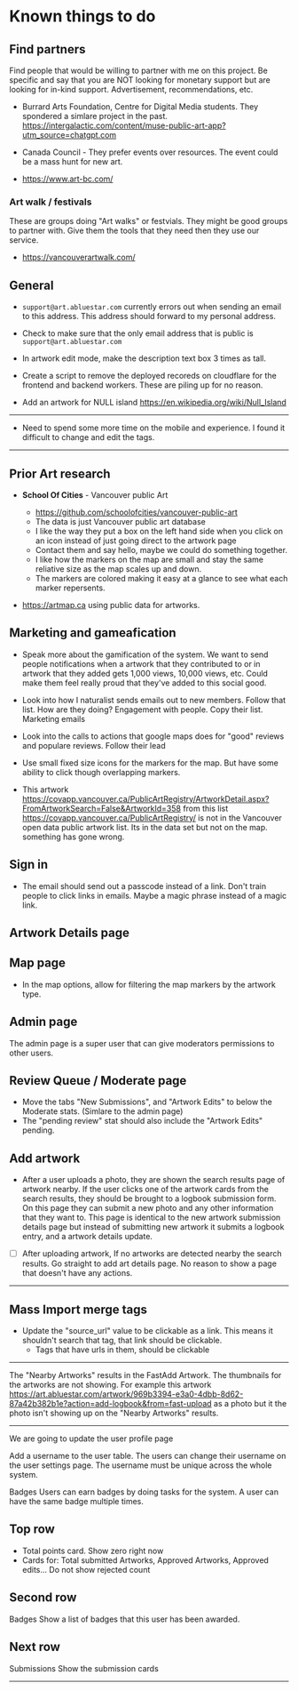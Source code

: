 # Known things to do

## Find partners

Find people that would be willing to partner with me on this project. Be specific and say that you are NOT looking for monetary support but are looking for in-kind support. Advertisement, recommendations, etc.

- Burrard Arts Foundation, Centre for Digital Media students. They spondered a simlare project in the past. https://intergalactic.com/content/muse-public-art-app?utm_source=chatgpt.com
- Canada Council - They prefer events over resources. The event could be a mass hunt for new art.

- https://www.art-bc.com/

### Art walk / festivals

These are groups doing "Art walks" or festvials. They might be good groups to partner with. Give them the tools that they need then they use our service.

- https://vancouverartwalk.com/

## General

- `support@art.abluestar.com` currently errors out when sending an email to this address. This address should forward to my personal address.
- Check to make sure that the only email address that is public is `support@art.abluestar.com`


- In artwork edit mode, make the description text box 3 times as tall.
- Create a script to remove the deployed recoreds on cloudflare for the frontend and backend workers. These are piling up for no reason.

- Add an artwork for NULL island https://en.wikipedia.org/wiki/Null_Island 

----

- Need to spend some more time on the mobile and experience. I found it difficult to change and edit the tags.

----

## Prior Art research

- **School Of Cities** - Vancouver public Art
  - https://github.com/schoolofcities/vancouver-public-art
  - The data is just Vancouver public art database
  - I like the way they put a box on the left hand side when you click on an icon instead of just going direct to the artwork page
  - Contact them and say hello, maybe we could do something together.
  - I like how the markers on the map are small and stay the same reliative size as the map scales up and down.
  - The markers are colored making it easy at a glance to see what each marker repersents.

- https://artmap.ca using public data for artworks.

## Marketing and gameafication

- Speak more about the gamification of the system. We want to send people notifications when a artwork that they contributed to or in artwork that they added gets 1,000 views, 10,000 views, etc. Could make them feel really proud that they've added to this social good.

- Look into how I naturalist sends emails out to new members. Follow that list. How are they doing? Engagement with people. Copy their list. Marketing emails

- Look into the calls to actions that google maps does for "good" reviews and populare reviews. Follow their lead

- Use small fixed size icons for the markers for the map. But have some ability to click though overlapping markers.

- This artwork https://covapp.vancouver.ca/PublicArtRegistry/ArtworkDetail.aspx?FromArtworkSearch=False&ArtworkId=358 from this list https://covapp.vancouver.ca/PublicArtRegistry/ is not in the Vancouver open data public artwork list. Its in the data set but not on the map. something has gone wrong.

## Sign in

- The email should send out a passcode instead of a link. Don't train people to click links in emails. Maybe a magic phrase instead of a magic link.

## Artwork Details page

## Map page

- In the map options, allow for filtering the map markers by the artwork type.

## Admin page

The admin page is a super user that can give moderators permissions to other users.

## Review Queue / Moderate page

- Move the tabs "New Submissions", and "Artwork Edits" to below the Moderate stats. (Simlare to the admin page)
- The "pending review" stat should also include the "Artwork Edits" pending.

## Add artwork

- After a user uploads a photo, they are shown the search results page of artwork nearby. If the user clicks one of the artwork cards from the search results, they should be brought to a logbook submission form. On this page they can submit a new photo and any other information that they want to. This page is identical to the new artwork submission details page but instead of submitting new artwork it submits a logbook entry, and a artwork details update.

- [ ] After uploading artwork, If no artworks are detected nearby the search results. Go straight to add art details page. No reason to show a page that doesn't have any actions.


----

## Mass Import merge tags

- Update the "source_url" value to be clickable as a link. This means it shouldn't search that tag, that link should be clickable.
  - Tags that have urls in them, should be clickable

----

The "Nearby Artworks" results in the FastAdd Artwork. The thumbnails for the artworks are not showing. For example this artwork https://art.abluestar.com/artwork/969b3394-e3a0-4dbb-8d62-87a42b382b1e?action=add-logbook&from=fast-upload as a photo but it the photo isn't showing up on the "Nearby Artworks" results.


----

We are going to update the user profile page

Add a username to the user table. The users can change their username on the user settings page. The username must be unique across the whole system.


Badges
Users can earn badges by doing tasks for the system. A user can have the same badge multiple times. 



## Top row
- Total points card. Show zero right now 
- Cards for: Total submitted Artworks, Approved Artworks, Approved edits... Do not show rejected count

## Second row
Badges
Show a list of badges that this user has been awarded.

## Next row
Submissions
Show the submission cards

----
